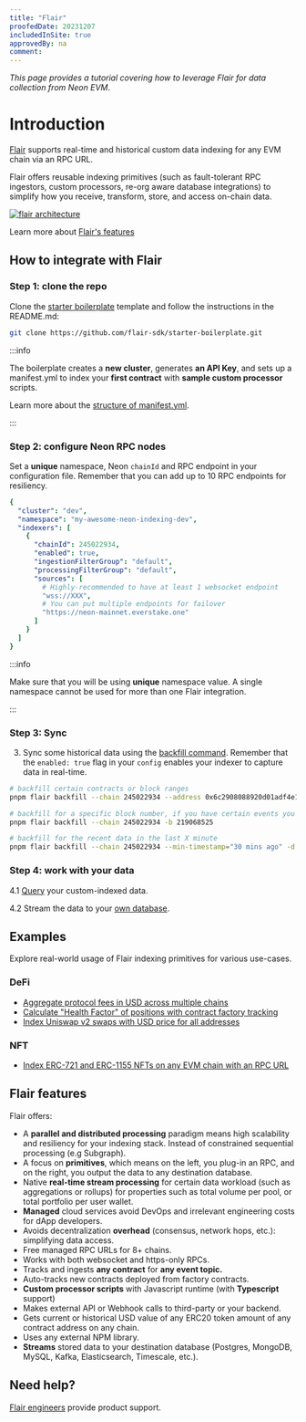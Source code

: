 ```yaml
---
title: "Flair"
proofedDate: 20231207
includedInSite: true
approvedBy: na
comment:
---
```



*This page provides a tutorial covering how to leverage Flair for data collection from Neon EVM*.


# Introduction

[Flair](https://flair.dev) supports real-time and historical custom data indexing for any EVM chain via an RPC URL.

Flair offers reusable indexing primitives (such as fault-tolerant RPC ingestors, custom processors, re-org aware database integrations) to simplify how you receive, transform, store, and access on-chain data.

[![flair architecture](https://imgur.com/0q5bHZK.png)](https://docs.flair.dev/)

Learn more about [Flair's features](#flair-features)

## How to integrate with Flair

### Step 1: clone the repo

Clone the [starter boilerplate](https://github.com/flair-sdk/starter-boilerplate) template and follow the instructions in the README.md:

```bash
git clone https://github.com/flair-sdk/starter-boilerplate.git
```
:::info

The boilerplate creates a **new cluster**, generates **an API Key**, and sets up a manifest.yml to index your **first contract** with **sample custom processor** scripts.

Learn more about the [structure of manifest.yml](https://docs.flair.dev/reference/manifest.yml).

:::

### Step 2: configure Neon RPC nodes

Set a **unique** namespace, Neon `chainId` and RPC endpoint in your configuration file. Remember that you can add up to 10 RPC endpoints for resiliency.

```yaml
{
  "cluster": "dev",
  "namespace": "my-awesome-neon-indexing-dev",
  "indexers": [
    {
      "chainId": 245022934,
      "enabled": true,
      "ingestionFilterGroup": "default",
      "processingFilterGroup": "default",
      "sources": [
        # Highly-recommended to have at least 1 websocket endpoint
        "wss://XXX",
        # You can put multiple endpoints for failover
        "https://neon-mainnet.everstake.one"
      ]
    }
  ]
}
```

:::info 

Make sure that you will be using **unique** namespace value. A single namespace cannot be used for more than one Flair integration.

::: 

### Step 3: Sync

3. Sync some historical data using the [backfill command](https://docs.flair.dev/reference/backfilling). Remember that the `enabled: true` flag in your `config` enables your indexer to capture data in real-time.

```bash
# backfill certain contracts or block ranges
pnpm flair backfill --chain 245022934 --address 0x6c2908088920d01adf4e17112d013e48f333164c -d backward --max-blocks 10000

# backfill for a specific block number, if you have certain events you wanna test with
pnpm flair backfill --chain 245022934 -b 219068525

# backfill for the recent data in the last X minute
pnpm flair backfill --chain 245022934 --min-timestamp="30 mins ago" -d backward
```

### Step 4: work with your data

4.1 [Query](https://docs.flair.dev/#getting-started) your custom-indexed data.

4.2 Stream the data to your [own database](https://docs.flair.dev/reference/database#your-own-database).

## Examples

Explore real-world usage of Flair indexing primitives for various use-cases.

### DeFi

* [Aggregate protocol fees in USD across multiple chains](https://github.com/flair-sdk/examples/tree/main/aggregate-protocol-fees-in-usd)
* [Calculate "Health Factor" of positions with contract factory tracking](https://github.com/flair-sdk/examples/tree/main/health-factor-with-factory-tracking)
* [Index Uniswap v2 swaps with USD price for all addresses](https://github.com/flair-sdk/examples/tree/main/uniswap-v2-events-from-all-contracts-with-usd-price)

### NFT

* [Index ERC-721 and ERC-1155 NFTs on any EVM chain with an RPC URL](https://github.com/flair-sdk/examples/tree/main/erc721-and-erc1155-nft-indexing)

## Flair features

Flair offers:

* A **parallel and distributed processing** paradigm means high scalability and resiliency for your indexing stack. Instead of constrained sequential processing (e.g Subgraph).
* A focus on **primitives**, which means on the left, you plug-in an RPC, and on the right, you output the data to any destination database.
* Native **real-time stream processing** for certain data workload (such as aggregations or rollups) for properties such as total volume per pool, or total portfolio per user wallet.
* **Managed** cloud services avoid DevOps and irrelevant engineering costs for dApp developers.
* Avoids decentralization **overhead** (consensus, network hops, etc.): simplifying data access.
* Free managed RPC URLs for 8+ chains.
* Works with both websocket and https-only RPCs.
* Tracks and ingests **any contract** for **any event topic.**
* Auto-tracks new contracts deployed from factory contracts.
* **Custom processor scripts** with Javascript runtime (with **Typescript** support)
* Makes external API or Webhook calls to third-party or your backend.
* Gets current or historical USD value of any ERC20 token amount of any contract address on any chain.
* Uses any external NPM library.
* **Streams** stored data to your destination database (Postgres, MongoDB, MySQL, Kafka, Elasticsearch, Timescale, etc.).

## Need help?

[Flair engineers](https://docs.flair.dev/talk-to-an-engineer) provide product support.